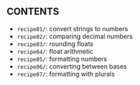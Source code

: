 CONTENTS
---
+ `recipe01/`: convert strings to numbers
+ `recipe02/`: comparing decimal numbers
+ `recipe03/`: rounding floats
+ `recipe04/`: float arithmetic
+ `recipe05/`: formatting numbers
+ `recipe06/`: converting between bases
+ `recipe07/`: formatting with plurals
